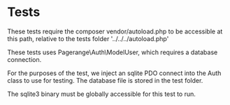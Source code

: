# Tests

These tests require the composer vendor/autoload.php to be accessible
at this path, relative to the tests folder '../../../autoload.php'

These tests uses Pagerange\Auth\ModelUser, which requires a database connection.

For the purposes of the test, we inject an sqlite PDO connect into
the Auth class to use for testing.  The database file is stored in
the test folder.

The sqlite3 binary must be globally accessible for this test to run.



